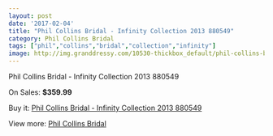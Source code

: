 ```yaml
---
layout: post
date: '2017-02-04'
title: "Phil Collins Bridal - Infinity Collection 2013 880549"
category: Phil Collins Bridal
tags: ["phil","collins","bridal","collection","infinity"]
image: http://img.granddressy.com/10530-thickbox_default/phil-collins-bridal-infinity-collection-2013-880549.jpg
---
```

Phil Collins Bridal - Infinity Collection 2013 880549

On Sales: **$359.99**
<a href="https://www.granddressy.com/en/phil-collins-bridal/9652-phil-collins-bridal-infinity-collection-2013-880549.html"><amp-img layout="responsive" width="600" height="600" src="//img.granddressy.com/10530-thickbox_default/phil-collins-bridal-infinity-collection-2013-880549.jpg" alt="Phil Collins Bridal - Infinity Collection 2013 880549 0" /></a>

Buy it: [Phil Collins Bridal - Infinity Collection 2013 880549](https://www.granddressy.com/en/phil-collins-bridal/9652-phil-collins-bridal-infinity-collection-2013-880549.html "Phil Collins Bridal - Infinity Collection 2013 880549")

View more: [Phil Collins Bridal](https://www.granddressy.com/en/285-phil-collins-bridal "Phil Collins Bridal")